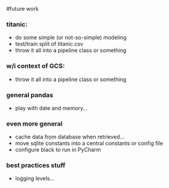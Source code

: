 
#future work 
### titanic:
* do some simple (or not-so-simple) modeling 
* test/train split of titanic.csv
*  throw it all into a pipeline class or something

### w/i context of GCS:
*  throw it all into a pipeline class or something


### general pandas
* play with date and memory...


### even more general
* cache data from database when retrieved...
* move sqlite constants into a central constants or config file
* configure black to run in PyCharm

### best practices stuff
* logging levels...